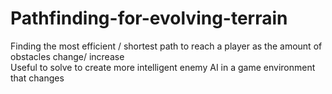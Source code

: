 # Pathfinding-for-evolving-terrain
Finding the most efficient / shortest path to reach a player as the amount of obstacles change/ increase  
Useful to solve to create more intelligent enemy AI in a game environment that changes
